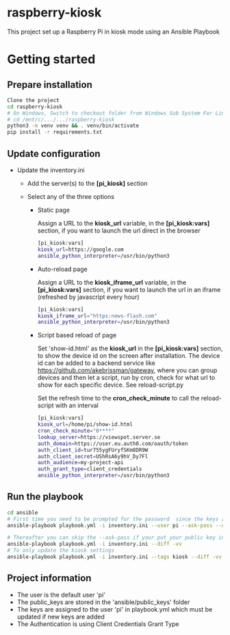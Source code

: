 # raspberry-kiosk
This project set up a Raspberry Pi in kiosk mode using an Ansible Playbook


Getting started
===============

Prepare installation
--------------------
```bash 
Clone the project
cd raspberry-kiosk
# On Windows, Switch to checkout folder from Windows Sub System For Linux (Ubunutu)
# cd /mnt/c/.../.../raspberry-kiosk
python3 -m venv venv && . venv/bin/activate
pip install -r requirements.txt
```

Update configuration
--------------------
- Update the inventory.ini
  - Add the server(s) to the **[pi_kiosk]** section
  
  - Select any of the three options
    - Static page
      
      Assign a URL to the **kiosk_url** variable, in the **[pi_kiosk:vars]** section, if you want to launch the url direct in the browser
      ```bash
      [pi_kiosk:vars]
      kiosk_url=https://google.com
      ansible_python_interpreter=/usr/bin/python3
      ```
    - Auto-reload page
      
      Assign a URL to the **kiosk_iframe_url** variable, in the **[pi_kiosk:vars]** section, if you want to launch the url in an iframe (refreshed by javascript every hour)
      ```bash
      [pi_kiosk:vars]
      kiosk_iframe_url="https:news-flash.com"
      ansible_python_interpreter=/usr/bin/python3
      ```
    - Script based reload of page
      
      Set 'show-id.html' as the **kiosk_url** in the **[pi_kiosk:vars]** section, to show the device id on the screen after installation. 
      The device id can be added to a backend service like https://github.com/akebrissman/gateway, where you can group devices and then let a script, run by cron, check for what url to show for each specific device. See reload-script.py
      
      Set the refresh time to the **cron_check_minute** to call the reload-script with an interval
       
      ```bash
      [pi_kiosk:vars]
      kiosk_url=/home/pi/show-id.html
      cron_check_minute="0****"
      lookup_server=https://viewspot.server.se
      auth_domain=https://user.eu.auth0.com/oauth/token
      auth_client_id=tur755ygFUryfSKm8DR9W
      auth_client_secret=UShRsA6y9hV_Dy7Fl
      auth_audience=my-project-api
      auth_grant_type=client_credentials
      ansible_python_interpreter=/usr/bin/python3
      ```

Run the playbook
----------------
```bash
cd ansible
# First time you need to be prompted for the password  since the keys are not applied yet
ansible-playbook playbook.yml -i inventory.ini --user pi --ask-pass --diff -vv

# Thereafter you can skip the --ask-pass if your put your public key in the public_keys folder
ansible-playbook playbook.yml -i inventory.ini --diff -vv
# To only update the kiosk settings
ansible-playbook playbook.yml -i inventory.ini --tags kiosk --diff -vv

```

Project information
-------------------
- The user is the default user 'pi'
- The public_keys are stored in the 'ansible/public_keys' folder
- The keys are assigned to the user 'pi' in playbook.yml which must be updated if new keys are added
- The Authentication is using Client Credentials Grant Type

